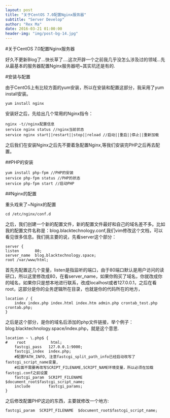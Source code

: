 ```yaml
---
layout: post
title: "关于CentOS 7.0配置Nginx服务器"
subtitle: "Server Develop"
author: "Rex Ma"
date: 2016-03-21 01:00:00
header-img: "img/post-bg-14.jpg"
---
```


#关于CentOS 7.0配置Nginx服务器

好久不更新Blog了...快长草了....这次开辟一个之前我几乎没怎么涉及过的领域...先从最基本的服务器配置Nginx服务器吧~其实坑还是有的.


#安装与配置

由于CentOS上有比较方面的yum安装，所以在安装和配置这部分，我采用了yum install安装。

	yum install nginx

安装好之后，先给出几个常用的Nginx指令：

	nginx -t//nginx配置信息
	service nginx status //nginx当前状态
	service nginx start||restart||stop||reload //启动||重启||停止||重新加载
	
之后我们在安装Nginx之后先不要着急配置Nginx,等我们安装完PHP之后再去配置。

##PHP的安装
	
	yum install php-fpm //PHP的安装
	service php-fpm status //PHP的状态
	service php-fpm start //启动PHP

##Nginx的配置

重头戏来了~Nginx的配置

	cd /etc/nginx/conf.d

之后，我们创建一个新的配置文件，新的配置文件最好和自己的域名差不多。比如我的配置文件名称是：blog.blacktechnology.conf,我们vim修改这个文档，可以看见很多信息。我们挑主要的说，先看server这个部分：
	
	server {
    listen       80;
    server_name  blog.blacktechnology.space;
    root /var/www/html;
  
首先先配置这几个变量，listen是指监听的端口，由于80端口默认是用户访问的读研口，所以这里修改成80，在看server_name，如果你购买了域名，你就改成你的域名，如果你只是想本地进行联系，改成localhost或者127.0.0.1，之后在看root，这部分是你的业务逻辑所在目录，也就是你的代码所在的地方，

	location / {
        index index.php index.html index.htm admin.php crontab_test.php crontab.php;
    }

之后是这个部分，是你的域名后添加的php文件链接，举个例子：blog.blacktechnology.space/index.php，就是这个意思.

	location ~ \.php$ {
    #    root           html;
        fastcgi_pass   127.0.0.1:9000;
        fastcgi_index  index.php;
        #配置PATH_INFO, 注意fastcgi_split_path_info已经启动改写了fastcgi_script_name变量,
        #后面不需要再改写SCRIPT_FILENAME,SCRIPT_NAME环境变量，所以必须在加载fastcgi.conf之前设置
        fastcgi_param  SCRIPT_FILENAME  $document_root$fastcgi_script_name;
        include        fastcgi_params;
    }
    
之后修改配置PHP这边的东西，主要就修改一个地方:

	fastcgi_param  SCRIPT_FILENAME  $document_root$fastcgi_script_name;
	
	